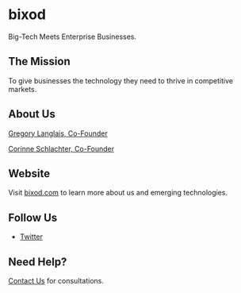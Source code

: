 # bixod

Big-Tech Meets Enterprise Businesses.

## The Mission 

To give businesses the technology they need to thrive in competitive markets.

## About Us

[Gregory Langlais, Co-Founder](http://gregl83.com)

[Corinne Schlachter, Co-Founder](https://www.linkedin.com/in/corinneschlachter)

## Website

Visit [bixod.com](https://bixod.com) to learn more about us and emerging technologies.

## Follow Us

- [Twitter](https://twitter.com/bixod_inc)

## Need Help?

[Contact Us](https://bixod.com/contact) for consultations.
